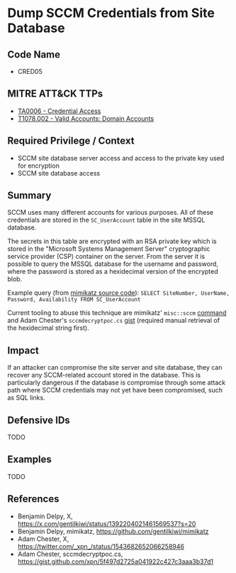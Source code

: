 # Dump SCCM Credentials from Site Database

## Code Name
- CRED05

## MITRE ATT&CK TTPs
- [TA0006 - Credential Access](https://attack.mitre.org/tactics/TA0006)
- [T1078.002 - Valid Accounts: Domain Accounts](https://attack.mitre.org/techniques/T1078/002/)

## Required Privilege / Context
- SCCM site database server access and access to the private key used for encryption
- SCCM site database access

## Summary
SCCM uses many different accounts for various purposes. All of these credentials are stored in the `SC_UserAccount` table in the site MSSQL database.

The secrets in this table are encrypted with an RSA private key which is stored in the "Microsoft Systems Management Server" cryptographic service provider (CSP) container on the server. From the server it is possible to query the MSSQL database for the username and password, where the password is stored as a hexidecimal version of the encrypted blob. 

Example query (from [mimikatz source code](https://github.com/gentilkiwi/mimikatz/blob/0c611b1445b22327fcc7defab2c09b63b4f59804/mimikatz/modules/kuhl_m_misc.c#L1980C34-L1980C103)): `SELECT SiteNumber, UserName, Password, Availability FROM SC_UserAccount`

Current tooling to abuse this technique are mimikatz' `misc::sccm` [command](https://github.com/gentilkiwi/mimikatz/blob/0c611b1445b22327fcc7defab2c09b63b4f59804/mimikatz/modules/kuhl_m_misc.c#L33) and Adam Chester's `sccmdecryptpoc.cs` [gist](https://gist.github.com/xpn/5f497d2725a041922c427c3aaa3b37d1) (required manual retrieval of the hexidecimal string first).

## Impact

If an attacker can compromise the site server and site database, they can recover any SCCM-related account stored in the database. This is particularly dangerous if the database is compromise through some attack path where SCCM credentials may not yet have been compromised, such as SQL links.

## Defensive IDs
TODO

## Examples

TODO

## References
- Benjamin Delpy, X, https://x.com/gentilkiwi/status/1392204021461569537?s=20
- Benjamin Delpy, mimikatz, https://github.com/gentilkiwi/mimikatz
- Adam Chester, X, https://twitter.com/_xpn_/status/1543682652066258946
- Adam Chester, sccmdecryptpoc.cs, https://gist.github.com/xpn/5f497d2725a041922c427c3aaa3b37d1
